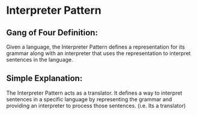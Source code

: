 ﻿# Interpreter Pattern

## Gang of Four Definition:
Given a language, the Interpreter Pattern defines a representation for its grammar along with an interpreter that uses the representation to interpret sentences in the language.

## Simple Explanation:
The Interpreter Pattern acts as a translator. It defines a way to interpret sentences in a specific language by representing the grammar and providing an interpreter to process those sentences. (i.e. Its a translator)